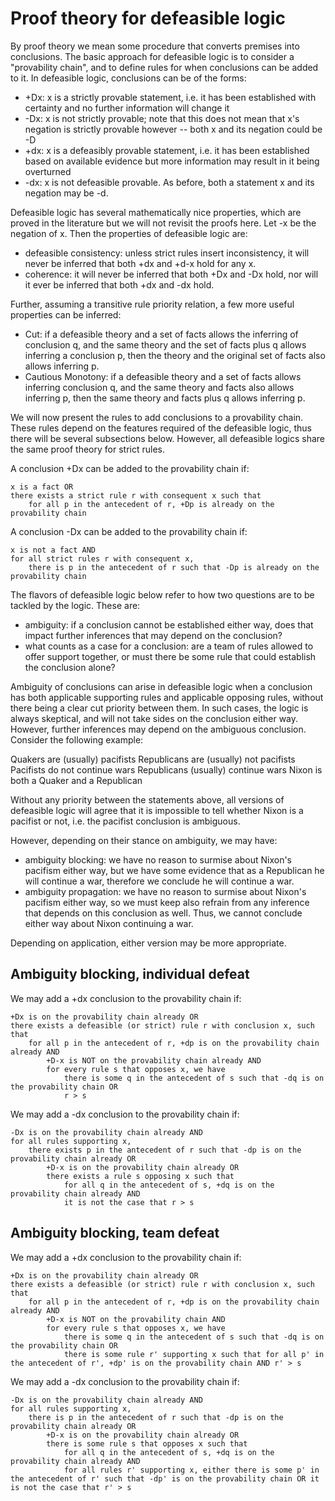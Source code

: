 # Proof theory for defeasible logic

By proof theory we mean some procedure that converts premises into conclusions. The basic approach for defeasible logic is to consider a "provability chain", and to define rules for when conclusions can be added to it. In defeasible logic, conclusions can be of the forms:

* +Dx: x is a strictly provable statement, i.e. it has been established with certainty and no further information will change it
* -Dx: x is not strictly provable; note that this does not mean that x's negation is strictly provable however -- both x and its negation could be -D
* +dx: x is a defeasibly provable statement, i.e. it has been established based on available evidence but more information may result in it being overturned
* -dx: x is not defeasible provable. As before, both a statement x and its negation may be -d.

Defeasible logic has several mathematically nice properties, which are proved in the literature but we will not revisit the proofs here. Let -x be the negation of x. Then the properties of defeasible logic are:

* defeasible consistency: unless strict rules insert inconsistency, it will never be inferred that both +dx and +d-x hold for any x.
* coherence: it will never be inferred that both +Dx and -Dx hold, nor will it ever be inferred that both +dx and -dx hold.

Further, assuming a transitive rule priority relation, a few more useful properties can be inferred:
* Cut: if a defeasible theory and a set of facts allows the inferring of conclusion q, and the same theory and the set of facts plus q allows inferring a conclusion p, then the theory and the original set of facts also allows inferring p.
* Cautious Monotony: if a defeasible theory and a set of facts allows inferring conclusion q, and the same theory and facts also allows inferring p, then the same theory and facts plus q allows inferring p.

We will now present the rules to add conclusions to a provability chain. These rules depend on the features required of the defeasible logic, thus there will be several subsections below. However, all defeasible logics share the same proof theory for strict rules.

A conclusion +Dx can be added to the provability chain if:

```
x is a fact OR
there exists a strict rule r with consequent x such that
    for all p in the antecedent of r, +Dp is already on the provability chain
```

A conclusion -Dx can be added to the provability chain if:
```
x is not a fact AND
for all strict rules r with consequent x,
    there is p in the antecedent of r such that -Dp is already on the provability chain
```

The flavors of defeasible logic below refer to how two questions are to be tackled by the logic. These are:

* ambiguity: if a conclusion cannot be established either way, does that impact further inferences that may depend on the conclusion?
* what counts as a case for a conclusion: are a team of rules allowed to offer support together, or must there be some rule that could establish the conclusion alone?

Ambiguity of conclusions can arise in defeasible logic when a conclusion has both applicable supporting rules and applicable opposing rules, without there being a clear cut priority between them. In such cases, the logic is always skeptical, and will not take sides on the conclusion either way. However, further inferences may depend on the ambiguous conclusion. Consider the following example:

Quakers are (usually) pacifists
Republicans are (usually) not pacifists
Pacifists do not continue wars
Republicans (usually) continue wars
Nixon is both a Quaker and a Republican

Without any priority between the statements above, all versions of defeasible logic will agree that it is impossible to tell whether Nixon is a pacifist or not, i.e. the pacifist conclusion is ambiguous.

However, depending on their stance on ambiguity, we may have:
* ambiguity blocking: we have no reason to surmise about Nixon's pacifism either way, but we have some evidence that as a Republican he will continue a war, therefore we conclude he will continue a war.
* ambiguity propagation: we have no reason to surmise about Nixon's pacifism either way, so we must keep also refrain from any inference that depends on this conclusion as well. Thus, we cannot conclude either way about Nixon continuing a war.

Depending on application, either version may be more appropriate.

## Ambiguity blocking, individual defeat

We may add a +dx conclusion to the provability chain if:

```
+Dx is on the provability chain already OR
there exists a defeasible (or strict) rule r with conclusion x, such that
    for all p in the antecedent of r, +dp is on the provability chain already AND
        +D-x is NOT on the provability chain already AND
        for every rule s that opposes x, we have
            there is some q in the antecedent of s such that -dq is on the provability chain OR
            r > s
```

We may add a -dx conclusion to the provability chain if:

```
-Dx is on the provability chain already AND
for all rules supporting x,
    there exists p in the antecedent of r such that -dp is on the provability chain already OR
        +D-x is on the provability chain already OR
        there exists a rule s opposing x such that
            for all q in the antecedent of s, +dq is on the provability chain already AND
            it is not the case that r > s
```

## Ambiguity blocking, team defeat

We may add a +dx conclusion to the provability chain if:

```
+Dx is on the provability chain already OR
there exists a defeasible (or strict) rule r with conclusion x, such that
    for all p in the antecedent of r, +dp is on the provability chain already AND
        +D-x is NOT on the provability chain AND
        for every rule s that opposes x, we have
            there is some q in the antecedent of s such that -dq is on the provability chain OR
            there is some rule r' supporting x such that for all p' in the antecedent of r', +dp' is on the provability chain AND r' > s
```

We may add a -dx conclusion to the provability chain if:

```
-Dx is on the provability chain already AND
for all rules supporting x,
    there is p in the antecedent of r such that -dp is on the provability chain already OR
        +D-x is on the provability chain already OR
        there is some rule s that opposes x such that
            for all q in the antecedent of s, +dq is on the provability chain already AND
            for all rules r' supporting x, either there is some p' in the antecedent of r' such that -dp' is on the provability chain OR it is not the case that r' > s
```
